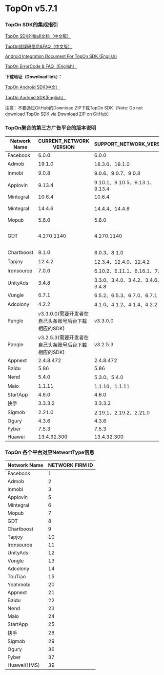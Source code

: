 # TopOn v5.7.1

<h3>TopOn SDK的集成指引</h3>


<a href="https://docs.toponad.com/#/zh-cn/android/android_doc/android_access_doc" target="_blank">TopOn SDK的集成文档（中文版）</a>

<a href="https://docs.toponad.com/#/zh-cn/android/android_doc/android_errorcode" target="_blank">TopOn错误码信息&FAQ（中文版）</a>

<a href="https://docs.toponad.com/#/en-us/android/android_doc/android_access_doc" target="_blank">Android Integration Document For TopOn SDK (English)</a>

<a href="https://docs.toponad.com/#/en-us/android/android_doc/android_errorcode" target="_blank">TopOn ErrorCode & FAQ（English）</a>

**下载地址（Download link）：**<br>

<a href="https://docs.toponad.com/#/zh-cn/android/download/package" target="_blank">TopOn Android SDK(中文）</a>

<a href="https://docs.toponad.com/#/en-us/android/download/package" target="_blank">TopOn Android SDK(English）</a>

注意：不要通过GitHub的Download ZIP下载TopOn SDK（Note: Do not download TopOn SDK via Download ZIP on GitHub）

<h3>TopOn聚合的第三方广告平台的版本说明</h3>

| Network Name| CURRENT_NETWORK VERSION| SUPPORT_NETWORK_VERSION | P.S. |
|---|---|---|---|
|Facebook | 6.0.0| 6.0.0 |   |
|Admob | 19.1.0 | 18.3.0、19.1.0 |   |
|Inmobi | 9.0.8 |  9.0.6、9.0.7、9.0.8 |   |
|Applovin| 9.13.4 | 9.10.1、9.10.5、9.13.1、9.13.4 |   |
|Mintegral | 10.6.4 | 10.6.4|   |
|Mintegral | 14.4.6 | 14.4.4、14.4.6 | 海外版NonChina |
|Mopub | 5.8.0 | 5.8.0 |   |
|GDT | 4.270.1140 | 4.270.1140| 广点通/Tencent/腾讯 |
|Chartboost | 8.1.0 | 8.0.3、8.1.0 |   |
|Tapjoy | 12.4.2 | 12.3.4、12.4.0、12.4.2 |   |
|Ironsource | 7.0.0 | 6.10.2、6.11.1、6.16.1、7.0.0 |   |
|UnityAds | 3.4.8 | 3.3.0、3.4.0、3.4.2、3.4.6、3.4.8 |   |
|Vungle | 6.7.1 | 6.5.2、6.5.3、6.7.0、6.7.1 |   |
|Adcolony | 4.2.2 | 4.1.0、4.1.2、4.1.4、4.2.2 |   |
|Pangle| v3.3.0.0(需要开发者在自己头条账号后台下载相应的SDK) | v3.3.0.0 | 头条/穿山甲 |
|Pangle| v3.2.5.3(需要开发者在自己头条账号后台下载相应的SDK) | v3.2.5.3 | 头条/穿山甲（海外版NonChina） |
|Appnext| 2.4.8.472 | 2.4.8.472 |   |
|Baidu| 5.86 | 5.86 |   |
|Nend| 5.4.0 | 5.3.0、5.4.0 |   |
|Maio| 1.1.11 | 1.1.10、1.1.11 |   |
|StartApp| 4.6.0 | 4.6.0 |   |
|快手| 3.3.3.2 | 3.3.3.2|   |
|Sigmob| 2.21.0 | 2.19.1、2.19.2、2.21.0 |   |
|Ogury| 4.3.6 | 4.3.6 |   |
|Fyber| 7.5.3 | 7.5.3 |   |
|Huawei| 13.4.32.300 | 13.4.32.300 |   |

<h3>TopOn 各个平台对应NetwortType信息</h3>

| Network Name| NETWORK FIRM ID|
|---|---|
|Facebook | 1 |
|Admob | 2 |
|Inmobi | 3 |
|Applovin| 5 |
|Mintegral | 6 |
|Mopub | 7 |
|GDT | 8|
|Chartboost | 9|
|Tapjoy | 10 |
|Ironsource | 11|
|UnityAds | 12 |
|Vungle | 13 |
|Adcolony | 14 |
|TouTiao|15|
|Yeahmobi|20|
|Appnext|21|
|Baidu|22|
|Nend|23|
|Maio|24|
|StartApp |25|
|快手|28|
|Sigmob |29|
|Ogury |36|
|Fyber |37|
|Huawei(HMS) |39|




